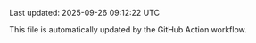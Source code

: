 Last updated: 2025-09-26 09:12:22 UTC

This file is automatically updated by the GitHub Action workflow.
